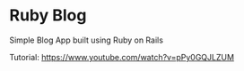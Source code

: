 # Ruby Blog 

Simple Blog App built using Ruby on Rails

Tutorial:
https://www.youtube.com/watch?v=pPy0GQJLZUM